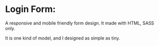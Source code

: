 # Login Form:

A responsive and mobile friendly form design. 
It made with HTML, SASS only.

It is one kind of model, and I designed as simple as tiny.
